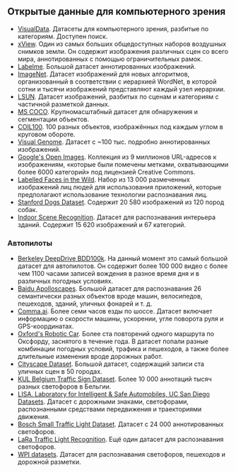 ## Открытые данные для компьютерного зрения
- [VisualData](https://www.visualdata.io/). Датасеты для компьютерного зрения, разбитые по категориям. Доступен поиск.
- [xView](http://xviewdataset.org/#dataset). Один из самых больших общедоступных наборов воздушных снимков земли. Он содержит изображения различных сцен со всего мира, аннотированных с помощью ограничительных рамок.
- [Labelme](http://labelme.csail.mit.edu/Release3.0/browserTools/php/dataset.php). Большой датасет аннотированных изображений.
- [ImageNet](http://image-net.org/). Датасет изображений для новых алгоритмов, организованный в соответствии с иерархией WordNet, в которой сотни и тысячи изображений представляют каждый узел иерархии.
- [LSUN](https://www.yf.io/p/lsun). Датасет изображений, разбитых по сценам и категориям с частичной разметкой данных.
- [MS COCO](http://cocodataset.org/#home). Крупномасштабный датасет для обнаружения и сегментации объектов.
- [COIL100](https://www.kaggle.com/jessicali9530/coil100). 100 разных объектов, изображённых под каждым углом в круговом обороте.
- [Visual Genome](http://visualgenome.org/). Датасет с ~100 тыс. подробно аннотированных изображений.
- [Google's Open Images](https://ai.googleblog.com/2016/09/introducing-open-images-dataset.html). Коллекция из 9 миллионов URL-адресов к изображениям, «которые были помечены метками, охватывающими более 6000 категорий» под лицензией Creative Commons.
- [Labelled Faces in the Wild](http://vis-www.cs.umass.edu/lfw/). Набор из 13 000 размеченных изображений лиц людей для использования приложений, которые предполагают использование технологии распознавания лиц.
- [Stanford Dogs Dataset](http://vision.stanford.edu/aditya86/ImageNetDogs/). Содержит 20 580 изображений из 120 пород собак.
- [Indoor Scene Recognition](http://web.mit.edu/torralba/www/indoor.html). Датасет для распознавания интерьера зданий. Содержит 15 620 изображений и 67 категорий.

### Автопилоты
- [Berkeley DeepDrive BDD100k](https://bdd-data.berkeley.edu/). На данный момент это самый большой датасет для автопилотов. Он содержит более 100 000 видео с более чем 1100 часами записей вождения в разное время дня и в различных погодных условиях.
- [Baidu Apolloscapes](http://apolloscape.auto/). Большой датасет для распознавания 26 семантически разных объектов вроде машин, велосипедов, пешеходов, зданий, уличных фонарей и т. д.
- [Comma.ai](https://archive.org/details/comma-dataset). Более семи часов езды по шоссе. Датасет включает информацию о скорости машины, ускорении, угле поворота руля и GPS-координатах.
- [Oxford's Robotic Car](https://robotcar-dataset.robots.ox.ac.uk/). Более ста повторений одного маршрута по Оксфорду, заснятого в течение года. В датасет попали разные комбинации погодных условий, трафика и пешеходов, а также более длительные изменения вроде дорожных работ.
- [Cityscape Dataset](https://www.cityscapes-dataset.com/). Большой датасет, содержащий записи ста уличных сцен в 50 городах.
- [KUL Belgium Traffic Sign Dataset](http://www.vision.ee.ethz.ch/~timofter/traffic_signs/). Более 10 000 аннотаций тысяч разных светофоров в Бельгии.
- [LISA. Laboratory for Intelligent & Safe Automobiles, UC San Diego Datasets](http://cvrr.ucsd.edu/LISA/datasets.html). Датасет с дорожными знаками, светофорами, распознанными средствами передвижения и траекториями движения.
- [Bosch Small Traffic Light Dataset](https://hci.iwr.uni-heidelberg.de/node/6132). Датасет с 24 000 аннотированных светофоров.
- [LaRa Traffic Light Recognition](http://www.lara.prd.fr/benchmarks/trafficlightsrecognition). Ещё один датасет для распознавания светофоров.
- [WPI datasets](http://computing.wpi.edu/dataset.html). Датасет для распознавания светофоров, пешеходов и дорожной разметки.

